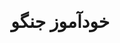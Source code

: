 <div dir="rtl" style="text-align: right; font-family: 'IRANXSans', 'Vazirmatn', 'Arial, sans-serif;" contenteditable="true">

# خودآموز جنگو

</div>
